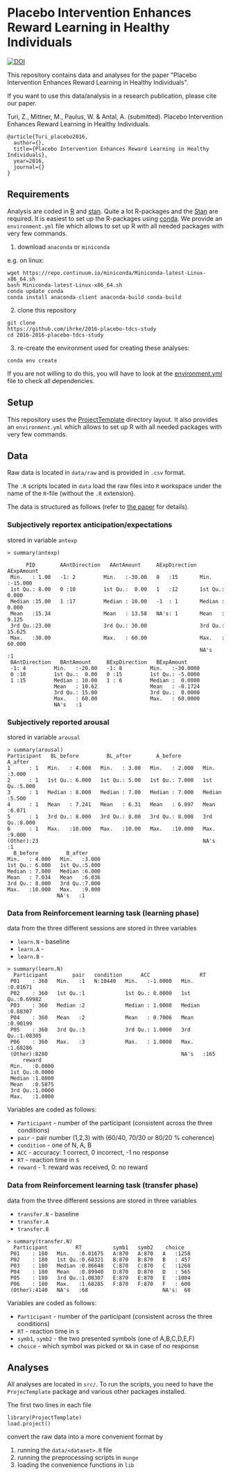 # Placebo Intervention Enhances Reward Learning in Healthy Individuals

[![DOI](https://zenodo.org/)](https://zenodo.org/)

This repository contains data and analyses for the paper "Placebo Intervention Enhances Reward Learning in Healthy Individuals".

If you want to use this data/analysis in a research publication,
please cite our paper.


Turi, Z., Mittner, M., Paulus, W. & Antal, A. (submitted).
Placebo Intervention Enhances Reward Learning in Healthy Individuals.

~~~{bibtex}
@article{Turi_placebo2016,
  author={},
  title={Placebo Intervention Enhances Reward Learning in Healthy Individuals},
  year=2016,
  journal={}
}
~~~

## Requirements

Analysis are coded in [R](http://r-project.org) and [stan](http://mc-stan.org). Quite a lot R-packages and the [Stan](http://mc-stan.org) are required. It is easiest to set up the
R-packages using [conda](https://www.continuum.io/downloads).  We
provide an `environment.yml` file which allows to set up R with all
needed packages with very few commands.

1. download `anaconda` or `miniconda`

 e.g. on linux:
 ~~~{bash}
 wget https://repo.continuum.io/miniconda/Miniconda-latest-Linux-x86_64.sh
 bash Miniconda-latest-Linux-x86_64.sh
 conda update conda
 conda install anaconda-client anaconda-build conda-build
 ~~~

2. clone this repository
 ~~~{bash}
 git clone
 https://github.com/ihrke/2016-placebo-tdcs-study
 cd 2016-2016-placebo-tdcs-study
 ~~~

3. re-create the environment used for creating these analyses:
 ~~~{bash}
 conda env create
 ~~~

If you are not willing to do this, you will have to look at the
[environment.yml](./environment.yml) file to check all
dependencies.

## Setup

This repository uses the
[ProjectTemplate](http://projecttemplate.net/) directory layout. It
also provides an `environment.yml` which allows to set up R with all
needed packages with very few commands.

## Data

Raw data is located in `data/raw` and is provided in `.csv` format.

The `.R` scripts located in `data` load the raw files into `R`
workspace under the name of the `R`-file (without the `.R` extension).

The data is structured as follows (refer to [the paper]() for
details).

### Subjectively reportex anticipation/expectations

stored in variable `antexp`

~~~
> summary(antexp)

      PID        AAntDirection   AAntAmount     AExpDirection   AExpAmount
 Min.   : 1.00   -1: 2         Min.   :-30.00   0   :15       Min.   :-15.000
 1st Qu.: 8.00   0 :10         1st Qu.:  0.00   1   :12       1st Qu.:  0.000
 Median :15.00   1 :17         Median : 10.00   -1  : 1       Median :  0.000
 Mean   :15.34                 Mean   : 13.58   NA's: 1       Mean   :  9.125
 3rd Qu.:23.00                 3rd Qu.: 30.00                 3rd Qu.: 15.625
 Max.   :30.00                 Max.   : 60.00                 Max.   : 60.000
                                                              NA's   :1
 BAntDirection   BAntAmount     BExpDirection   BExpAmount
 -1: 4         Min.   :-20.00   -1: 8         Min.   :-30.0000
 0 :10         1st Qu.:  0.00   0 :15         1st Qu.: -5.0000
 1 :15         Median : 10.00   1 : 6         Median :  0.0000
               Mean   : 10.62                 Mean   : -0.1724
               3rd Qu.: 15.00                 3rd Qu.:  0.0000
               Max.   : 60.00                 Max.   : 60.0000
               NA's   :1
~~~

### Subjectively reported arousal

stored in variable `arousal`

~~~
> summary(arousal)
Participant   BL_before         BL_after        A_before         A_after
1      : 1   Min.   : 4.000   Min.   : 3.00   Min.   : 2.000   Min.   :3.000
2      : 1   1st Qu.: 6.000   1st Qu.: 5.00   1st Qu.: 7.000   1st Qu.:5.000
3      : 1   Median : 8.000   Median : 7.00   Median : 7.000   Median :5.500
4      : 1   Mean   : 7.241   Mean   : 6.31   Mean   : 6.897   Mean   :6.071
5      : 1   3rd Qu.: 8.000   3rd Qu.: 8.00   3rd Qu.: 8.000   3rd Qu.:8.000
6      : 1   Max.   :10.000   Max.   :10.00   Max.   :10.000   Max.   :9.000
(Other):23                                                     NA's   :1
  B_before         B_after
Min.   : 4.000   Min.   :3.000
1st Qu.: 6.000   1st Qu.:5.000
Median : 7.000   Median :6.000
Mean   : 7.034   Mean   :6.036
3rd Qu.: 8.000   3rd Qu.:7.000
Max.   :10.000   Max.   :9.000
                NA's   :1
~~~

### Data from Reinforcement learning task (learning phase)

data from the three different sessions are stored in three variables

- `learn.N` - baseline
- `learn.A` -
- `learn.B` -

~~~
> summary(learn.N)
  Participant        pair   condition      ACC                RT
 P01    : 360   Min.   :1   N:10440   Min.   :-1.0000   Min.   :0.01671
 P02    : 360   1st Qu.:1             1st Qu.: 0.0000   1st Qu.:0.69982
 P03    : 360   Median :2             Median : 1.0000   Median :0.88307
 P04    : 360   Mean   :2             Mean   : 0.7006   Mean   :0.90199
 P05    : 360   3rd Qu.:3             3rd Qu.: 1.0000   3rd Qu.:1.08305
 P06    : 360   Max.   :3             Max.   : 1.0000   Max.   :1.68286
 (Other):8280                                           NA's   :165
     reward
 Min.   :0.0000
 1st Qu.:0.0000
 Median :1.0000
 Mean   :0.5875
 3rd Qu.:1.0000
 Max.   :1.0000
~~~

Variables are coded as follows:

- `Participant` - number of the participant (consistent across the three conditions)
- `pair`  - pair number (1,2,3) with (60/40, 70/30 or 80/20 % coherence)
- `condition` - one of N, A, B
- `ACC` - accuracy: 1 correct, 0 incorrect, -1 no response
- `RT` - reaction time in s
- `reward` - 1: reward was received, 0: no reward

### Data from Reinforcement learning task (transfer phase)

data from the three different sessions are stored in three variables

- `transfer.N` - baseline
- `transfer.A`
- `transfer.B`

~~~
> summary(transfer.N)
  Participant         RT          symb1   symb2    choice
 P01    : 180   Min.   :0.01675   A:870   A:870   A   :1258
 P02    : 180   1st Qu.:0.68321   B:870   B:870   B   : 457
 P03    : 180   Median :0.86648   C:870   C:870   C   :1268
 P04    : 180   Mean   :0.89940   D:870   D:870   D   : 565
 P05    : 180   3rd Qu.:1.08307   E:870   E:870   E   :1004
 P06    : 180   Max.   :1.68285   F:870   F:870   F   : 600
 (Other):4140   NA's   :68                        NA's:  68
~~~

Variables are coded as follows:

- `Participant` - number of the participant (consistent across the three conditions)
- `RT` - reaction time in s
- `symb1`, `symb2` - the two presented symbols (one of A,B,C,D,E,F)
- `choice` - which symbol was picked or `NA` in case of no response


## Analyses

All analyses are located in `src/`. To run the scripts, you need to
have the `ProjecTemplate` package and various other packages
installed.

The first two lines in each file
~~~{R}
library(ProjectTemplate)
load.project()
~~~
convert the raw data into a more convenient format by

1. running the `data/<dataset>.R` file
2. running the preprocessing scripts in `munge`
3. loading the convenience functions in `lib`
